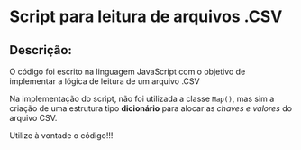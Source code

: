 <h1>Script para leitura de arquivos .CSV</h1>
<h2>Descrição:</h2>
<p>O código foi escrito na linguagem JavaScript com o objetivo de implementar a lógica de leitura de um arquivo .CSV</p>
<p>Na implementação do script, não foi utilizada a classe <code>Map()</code>, mas sim a criação de uma estrutura tipo <b>dicionário</b> para alocar as <i>chaves e valores</i> do arquivo CSV.</p>
<p>Utilize à vontade o código!!!</p>
